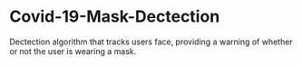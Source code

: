 # Covid-19-Mask-Dectection
Dectection algorithm that tracks users face, providing a warning  of whether or not the user is wearing a mask. 
